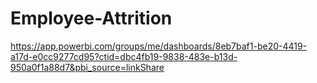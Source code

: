 # Employee-Attrition

https://app.powerbi.com/groups/me/dashboards/8eb7baf1-be20-4419-a17d-e0cc9277cd95?ctid=dbc4fb19-9838-483e-b13d-950a0f1a88d7&pbi_source=linkShare
